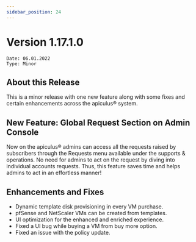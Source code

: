 ```yaml
---
sidebar_position: 24
---
```

# Version 1.17.1.0
```
Date: 06.01.2022
Type: Minor
```

## About this Release

This is a minor release with one new feature along with some fixes and certain enhancements across the apiculus® system.

## New Feature: Global Request Section on Admin Console

Now on the apiculus® admins can access all the requests raised by subscribers through the Requests menu available under the supports & operations. No need for admins to act on the request by diving into individual accounts requests. Thus, this feature saves time and helps admins to act in an effortless manner!

## Enhancements and Fixes

- Dynamic template disk provisioning in every VM purchase.
- pfSense and NetScaler VMs can be created from templates.
- UI optimization for the enhanced and enriched experience.
- Fixed a UI bug while buying a VM from buy more option.
- Fixed an issue with the policy update.